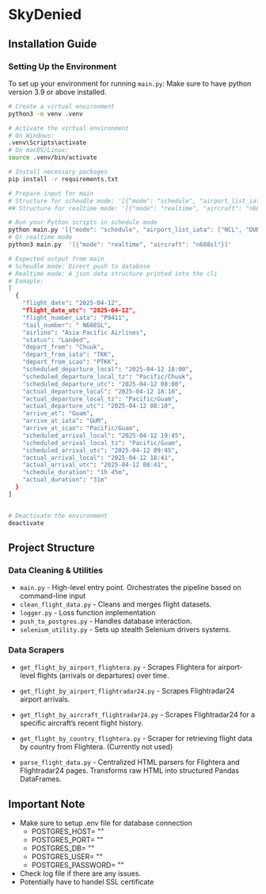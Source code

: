 # SkyDenied

## Installation Guide

### Setting Up the Environment

To set up your environment for running `main.py`:
Make sure to have python version 3.9 or above installed.

```bash
# Create a virtual environment
python3 -m venv .venv

# Activate the virtual environment
# On Windows:
.venv\Scripts\activate
# On macOS/Linux:
source .venv/bin/activate

# Install necessary packages
pip install -r requirements.txt

# Prepare input for main
# Structure for scheudle mode: '[{"mode": "schedule", "airport_list_iata": ["NCL", "DUB"]}]'
## Structure for realtime mode: '[{"mode": "realtime", "aircraft": "n688sl"}]' 

# Run your Python scripts in schedule mode
python main.py '[{"mode": "schedule", "airport_list_iata": ["NCL", "DUB"]}]'
# Or realtime mode
python3 main.py  '[{"mode": "realtime", "aircraft": "n688sl"}]' 

# Expected output from main
# Scheudle mode: Direct push to database
# Realtime mode: A json data structure printed into the cli
# Exmaple:
[
  {
    "flight_date": "2025-04-12",
    "flight_date_utc": "2025-04-12",
    "flight_number_iata": "P9411",
    "tail_number": " N688SL",
    "airline": "Asia Pacific Airlines",
    "status": "Landed",
    "depart_from": "Chuuk",
    "depart_from_iata": "TKK",
    "depart_from_icao": "PTKK",
    "scheduled_departure_local": "2025-04-12 18:00",
    "scheduled_departure_local_tz": "Pacific/Chuuk",
    "scheduled_departure_utc": "2025-04-12 08:00",
    "actual_departure_local": "2025-04-12 18:10",
    "actual_departure_local_tz": "Pacific/Guam",
    "actual_departure_utc": "2025-04-12 08:10",
    "arrive_at": "Guam",
    "arrive_at_iata": "GUM",
    "arrive_at_icao": "Pacific/Guam",
    "scheduled_arrival_local": "2025-04-12 19:45",
    "scheduled_arrival_local_tz": "Pacific/Guam",
    "scheduled_arrival_utc": "2025-04-12 09:45",
    "actual_arrival_local": "2025-04-12 18:41",
    "actual_arrival_utc": "2025-04-12 08:41",
    "schedule_duration": "1h 45m",
    "actual_duration": "31m"
  }
]


# Deactivate the environment
deactivate
```

## Project Structure
### Data Cleaning & Utilities
- `main.py` - High-level entry point. Orchestrates the pipeline based on command-line input
- `clean_flight_data.py` - Cleans and merges flight datasets.
- `logger.py` - Loss function implementation
- `push_to_postgres.py` - Handles database interaction.
- `selenium_utility.py` - Sets up stealth Selenium drivers systems. 
### Data Scrapers
- `get_flight_by_airport_flightera.py` - Scrapes Flightera for airport-level flights (arrivals or departures) over time.

- `get_flight_by_airport_flightradar24.py` - Scrapes Flightradar24 airport arrivals.

- `get_flight_by_aircraft_flightradar24.py` - Scrapes Flightradar24 for a specific aircraft’s recent flight history.

- `get_flight_by_country_flightera.py` - Scraper for retrieving flight data by country from Flightera. (Currently not used)

- `parse_flight_data.py` - Centralized HTML parsers for Flightera and Flightradar24 pages. Transforms raw HTML into structured Pandas DataFrames.

## Important Note
- Make sure to setup .env file for database connection
  - POSTGRES_HOST= ""
  - POSTGRES_PORT= ""
  - POSTGRES_DB= ""
  - POSTGRES_USER= ""
  - POSTGRES_PASSWORD= ""
- Check log file if there are any issues.
- Potentially have to handel SSL certificate
